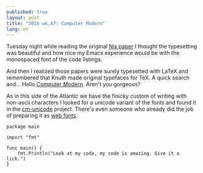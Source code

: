 ```yaml
---
published: true
layout: post
title: "2016 wk.47: Computer Modern"
lang: en
---
```


Tuesday night while reading the original [Nix paper][] I thought the
typesetting was beautiful and how nice my Emacs experience would be
with the monospaced font of the code listings.

[Nix paper]: http://nixos.org/~eelco/pubs/nspfssd-lisa2004-final.pdf

And then I realized those papers were surely typesetted with LaTeX and
remembered that Knuth made original typefaces for TeX. A quick search
and... Hello [Computer Modern][]. Aren't you gorgeous?

[Computer Modern]: https://en.wikipedia.org/wiki/Computer_Modern

As in this side of the Atlantic we have the finicky custom of writing
with non-ascii characters I looked for a unicode variant of the fonts
and found it in the [cm-unicode][] project. There's even someone who
already did the job of preparing it as [web fonts][].

[cm-unicode]: http://cm-unicode.sourceforge.net/
[web fonts]: http://checkmyworking.com/cm-web-fonts/ "Using Computer Modern on the web"

```
package main

import "fmt"

func main() {
	fmt.Println("Look at my code, my code is amazing. Give it a lick.")
}
```
